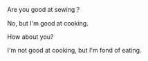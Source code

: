 Are you good at sewing？

No, but I'm good at cooking.

How about you?

I'm not good at cooking, but I'm fond of eating.
